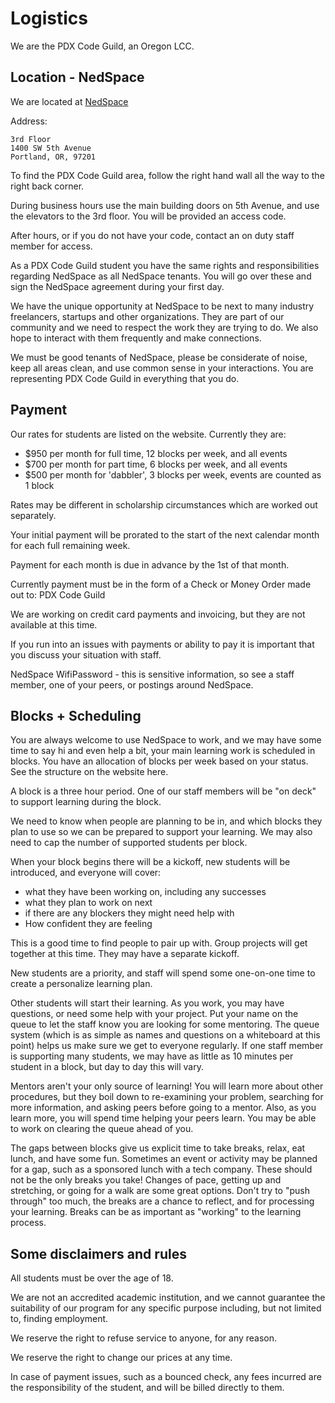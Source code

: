 Logistics
=========

We are the PDX Code Guild, an Oregon LCC.

## Location - NedSpace

We are located at [NedSpace](http://nedspace.com/)

Address:

    3rd Floor
    1400 SW 5th Avenue
    Portland, OR, 97201

To find the PDX Code Guild area, follow the right hand wall all the way to the right back corner.

During business hours use the main building doors on 5th Avenue, and use the elevators to the 3rd floor. You will be provided an access code.

After hours, or if you do not have your code, contact an on duty staff member for access.

As a PDX Code Guild student you have the same rights and responsibilities regarding NedSpace as all NedSpace tenants. You will go over these and sign the NedSpace agreement during your first day.

We have the unique opportunity at NedSpace to be next to many industry freelancers, startups and other organizations. They are part of our community and we need to respect the work they are trying to do. We also hope to interact with them frequently and make connections.

We must be good tenants of NedSpace, please be considerate of noise, keep all areas clean, and use common sense in your interactions. You are representing PDX Code Guild in everything that you do.

## Payment

Our rates for students are listed on the website. Currently they are:

* $950 per month for full time, 12 blocks per week, and all events
* $700 per month for part time, 6 blocks per week, and all events
* $500 per month for 'dabbler', 3 blocks per week, events are counted as 1 block

Rates may be different in scholarship circumstances which are worked out separately.

Your initial payment will be prorated to the start of the next calendar month for each full remaining week.

Payment for each month is due in advance by the 1st of that month.

Currently payment must be in the form of a Check or Money Order made out to:
    PDX Code Guild

We are working on credit card payments and invoicing, but they are not available at this time.

If you run into an issues with payments or ability to pay it is important that you discuss your situation with staff.

NedSpace WifiPassword - this is sensitive information, so see a staff member, one of your peers, or postings around NedSpace.

## Blocks + Scheduling

You are always welcome to use NedSpace to work, and we may have some time to say hi and even help a bit, your main learning work is scheduled in blocks. You have an allocation of blocks per week based on your status. See the structure on the website here.

A block is a three hour period. One of our staff members will be "on deck" to support learning during the block.

We need to know when people are planning to be in, and which blocks they plan to use so we can be prepared to support your learning. We may also need to cap the number of supported students per block.

When your block begins there will be a kickoff, new students will be introduced, and everyone will cover:

* what they have been working on, including any successes
* what they plan to work on next
* if there are any blockers they might need help with
* How confident they are feeling

This is a good time to find people to pair up with. Group projects will get together at this time. They may have a separate kickoff.

New students are a priority, and staff will spend some one-on-one time to create a personalize learning plan.

Other students will start their learning. As you work, you may have questions, or need some help with your project. Put your name on the queue to let the staff know you are looking for some mentoring. The queue system (which is as simple as names and questions on a whiteboard at this point) helps us make sure we get to everyone regularly. If one staff member is supporting many students, we may have as little as 10 minutes per student in a block, but day to day this will vary.

Mentors aren't your only source of learning! You will learn more about other procedures, but they boil down to re-examining your problem, searching for more information, and asking peers before going to a mentor. Also, as you learn more, you will spend time helping your peers learn. You may be able to work on clearing the queue ahead of you.

The gaps between blocks give us explicit time to take breaks, relax, eat lunch, and have some fun. Sometimes an event or activity may be planned for a gap, such as a sponsored lunch with a tech company. These should not be the only breaks you take! Changes of pace, getting up and stretching, or going for a walk are some great options. Don't try to "push through" too much, the breaks are a chance to reflect, and for processing your learning. Breaks can be as important as "working" to the learning process.

## Some disclaimers and rules

All students must be over the age of 18.

We are not an accredited academic institution, and we cannot guarantee the suitability of our program for any specific purpose including, but not limited to, finding employment.

We reserve the right to refuse service to anyone, for any reason.

We reserve the right to change our prices at any time.

In case of payment issues, such as a bounced check, any fees incurred are the responsibility of the student, and will be billed directly to them.

